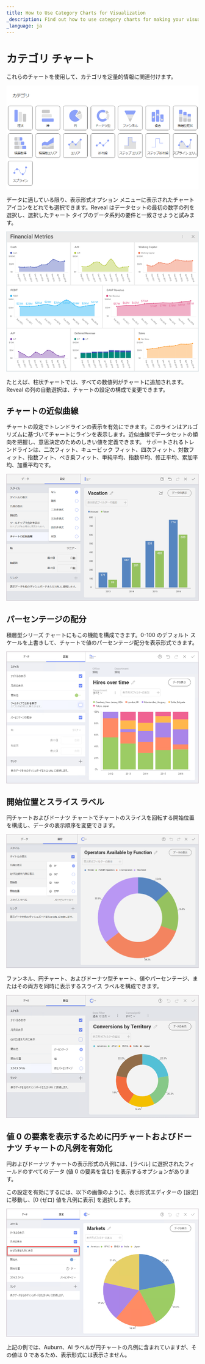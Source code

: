 ```yaml
---
title: How to Use Category Charts for Visualization
_description: Find out how to use category charts for making your visualizations truly remarkable.
_language: ja
---
```


# カテゴリ チャート

これらのチャートを使用して、カテゴリを定量的情報に関連付けます。

<img src="images/category-charts.png" alt="Category charts variations" class="responsive-img"/>

データに適している限り、表示形式オプション メニューに表示されたチャート アイコンをどれでも選択できます。Reveal はデータセットの最初の数字の列を選択し、選択したチャート タイプのデータ系列の要件と一致させようと試みます。

<img src="images/various-charts_all.png" alt="Various charts visualizations in a dashboard" class="responsive-img"/>

たとえば、柱状チャートでは、すべての数値列がチャートに追加されます。Reveal の列の自動選択は、チャートの設定の構成で変更できます。

## チャートの近似曲線

チャートの設定でトレンドラインの表示を有効にできます。このラインはアルゴリズムに基づいてチャートにラインを表示します。近似曲線でデータセットの傾向を把握し、意思決定のためのしきい値を定義できます。
サポートされるトレンドラインは、二次フィット、キュービック フィット、四次フィット、対数フィット、指数フィト、べき乗フィット、単純平均、指数平均、修正平均、累加平均、加重平均です。

<img src="images/chart-trendlines.png" alt="Chart trendline options" class="responsive-img"/>

## パーセンテージの配分

積層型シリーズ チャートにもこの機能を構成できます。0-100 のデフォルト スケールを上書きして、チャートで値のパーセンテージ配分を表示形式できます。

<img src="images/pivot-editor-view-stacked-percentage-distribution.png" alt="Pivot editor view stacked percentage distribution setting" class="responsive-img"/>

## 開始位置とスライス ラベル

円チャートおよびドーナツ チャートでチャートのスライスを回転する開始位置を構成し、データの表示順序を変更できます。

<img src="images/pie-doughnut-start-position.png" alt="Pie doughnut start position setting" class="responsive-img"/>

ファンネル、円チャート、およびドーナツ型チャート、値やパーセンテージ、またはその両方を同時に表示するスライス ラベルを構成できます。

<img src="images/pivot-editor-view-slice-labels.png" alt="Pivot editor slice labels setting" class="responsive-img"/>

## 値 0 の要素を表示するために円チャートおよびドーナツ チャートの凡例を有効化

円およびドーナツ チャートの表示形式の凡例には、[ラベル] に選択されたフィールドのすべてのデータ (値 0 の要素を含む) を表示するオプションがあります。

この設定を有効にするには、以下の画像のように、表示形式エディターの [設定] に移動し、[0 (ゼロ) 値を凡例に表示] を選択します。

<img src="images/pie-doughnut-chart-legends-value-zero-setting.png" alt="Enabling the legend setting in the visualization editor" class="responsive-img"/>

上記の例では、Auburn、Al ラベルが円チャートの凡例に含まれていますが、その値は 0 であるため、表示形式には表示さません。
